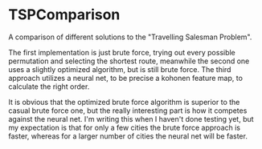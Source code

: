 # TSPComparison
A comparison of different solutions to the "Travelling Salesman Problem".

The first implementation is just brute force, trying out every possible permutation and selecting the shortest route,
meanwhile the second one uses a slightly optimized algorithm, but is still brute force.
The third approach utilizes a neural net, to be precise a kohonen feature map, to calculate the right order.

It is obvious that the optimized brute force algorithm is superior to the casual brute force one,
but the really interesting part is how it competes against the neural net. I'm writing this when I haven't
done testing yet, but my expectation is that for only a few cities the brute force approach is faster, whereas
for a larger number of cities the neural net will be faster.
